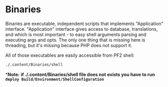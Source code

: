 Binaries
========

Binaries are executable, independent scripts that implements "Application" interface.
"Application" interface gives access to database, translations, and which is most important - to easy shell arguments parsing and executing args and opts.
The only one thing that is missing here is threading, but it's missing because PHP does not support it.

All of those executables are easily accessible from PF2 shell:

```bash
./.content/Binaries/shell
```

***Note:** __if ./.content/Binaries/shell file does not exists you have to run `deploy Build/Environment/ShellConfiguration`__
